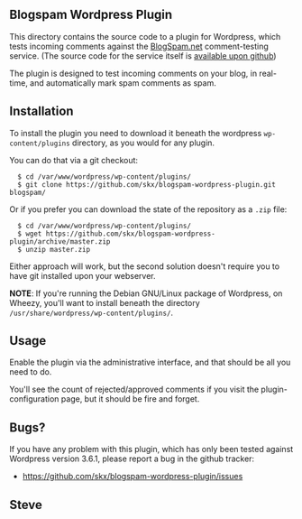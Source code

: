 Blogspam Wordpress Plugin
-------------------------

This directory contains the source code to a plugin for Wordpress, which tests incoming comments against the [BlogSpam.net](http://blogspam.net/) comment-testing service.  (The source code for the service itself is [available upon github](https://github.com/skx/blogspam.js/))

The plugin is designed to test incoming comments on your blog, in real-time, and automatically mark spam comments as spam.


Installation
------------

To install the plugin you need to download it beneath the wordpress `wp-content/plugins` directory,
as you would for any plugin.

You can do that via a git checkout:

      $ cd /var/www/wordpress/wp-content/plugins/
      $ git clone https://github.com/skx/blogspam-wordpress-plugin.git blogspam/

Or if you prefer you can download the state of the repository as a `.zip` file:

      $ cd /var/www/wordpress/wp-content/plugins/
      $ wget https://github.com/skx/blogspam-wordpress-plugin/archive/master.zip
      $ unzip master.zip

Either approach will work, but the second solution doesn't require you to have git installed upon your webserver.

**NOTE**: If you're running the Debian GNU/Linux package of Wordpress, on Wheezy, you'll want to install beneath the directory `/usr/share/wordpress/wp-content/plugins/`.


Usage
-----

Enable the plugin via the administrative interface, and that should be all you need to do.

You'll see the count of rejected/approved comments if you visit the plugin-configuration
page, but it should be fire and forget.


Bugs?
-----

If you have any problem with this plugin, which has only
been tested against Wordpress version 3.6.1, please
report a bug in the github tracker:

 * https://github.com/skx/blogspam-wordpress-plugin/issues


Steve
---
